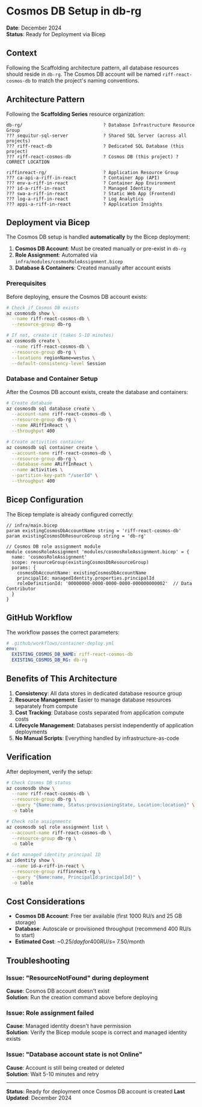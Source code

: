 # Cosmos DB Setup in db-rg

**Date**: December 2024  
**Status**: Ready for Deployment via Bicep

## Context

Following the Scaffolding architecture pattern, all database resources should reside in `db-rg`. The Cosmos DB account will be named `riff-react-cosmos-db` to match the project's naming conventions.

## Architecture Pattern

Following the **Scaffolding Series** resource organization:

```
db-rg/                              ? Database Infrastructure Resource Group
??? sequitur-sql-server             ? Shared SQL Server (across all projects)
??? riff-react-db                   ? Dedicated SQL Database (this project)
??? riff-react-cosmos-db            ? Cosmos DB (this project) ? CORRECT LOCATION

riffinreact-rg/                     ? Application Resource Group
??? ca-api-a-riff-in-react          ? Container App (API)
??? env-a-riff-in-react             ? Container App Environment
??? id-a-riff-in-react              ? Managed Identity
??? swa-a-riff-in-react             ? Static Web App (Frontend)
??? log-a-riff-in-react             ? Log Analytics
??? appi-a-riff-in-react            ? Application Insights
```

## Deployment via Bicep

The Cosmos DB setup is handled **automatically** by the Bicep deployment:

1. **Cosmos DB Account**: Must be created manually or pre-exist in `db-rg`
2. **Role Assignment**: Automated via `infra/modules/cosmosRoleAssignment.bicep`
3. **Database & Containers**: Created manually after account exists

### Prerequisites

Before deploying, ensure the Cosmos DB account exists:

```bash
# Check if Cosmos DB exists
az cosmosdb show \
  --name riff-react-cosmos-db \
  --resource-group db-rg

# If not, create it (takes 5-10 minutes)
az cosmosdb create \
  --name riff-react-cosmos-db \
  --resource-group db-rg \
  --locations regionName=westus \
  --default-consistency-level Session
```

### Database and Container Setup

After the Cosmos DB account exists, create the database and containers:

```bash
# Create database
az cosmosdb sql database create \
  --account-name riff-react-cosmos-db \
  --resource-group db-rg \
  --name ARiffInReact \
  --throughput 400

# Create activities container
az cosmosdb sql container create \
  --account-name riff-react-cosmos-db \
  --resource-group db-rg \
  --database-name ARiffInReact \
  --name activities \
  --partition-key-path "/userId" \
  --throughput 400
```

## Bicep Configuration

The Bicep template is already configured correctly:

```bicep
// infra/main.bicep
param existingCosmosDbAccountName string = 'riff-react-cosmos-db'
param existingCosmosDbResourceGroup string = 'db-rg'

// Cosmos DB role assignment module
module cosmosRoleAssignment 'modules/cosmosRoleAssignment.bicep' = {
  name: 'cosmosRoleAssignment'
  scope: resourceGroup(existingCosmosDbResourceGroup)
  params: {
    cosmosDbAccountName: existingCosmosDbAccountName
    principalId: managedIdentity.properties.principalId
    roleDefinitionId: '00000000-0000-0000-0000-000000000002'  // Data Contributor
  }
}
```

## GitHub Workflow

The workflow passes the correct parameters:

```yaml
# .github/workflows/container-deploy.yml
env:
  EXISTING_COSMOS_DB_NAME: riff-react-cosmos-db
  EXISTING_COSMOS_DB_RG: db-rg
```

## Benefits of This Architecture

1. **Consistency**: All data stores in dedicated database resource group
2. **Resource Management**: Easier to manage database resources separately from compute
3. **Cost Tracking**: Database costs separated from application compute costs
4. **Lifecycle Management**: Databases persist independently of application deployments
5. **No Manual Scripts**: Everything handled by infrastructure-as-code

## Verification

After deployment, verify the setup:

```bash
# Check Cosmos DB status
az cosmosdb show \
  --name riff-react-cosmos-db \
  --resource-group db-rg \
  --query "{Name:name, Status:provisioningState, Location:location}" \
  -o table

# Check role assignments
az cosmosdb sql role assignment list \
  --account-name riff-react-cosmos-db \
  --resource-group db-rg \
  -o table

# Get managed identity principal ID
az identity show \
  --name id-a-riff-in-react \
  --resource-group riffinreact-rg \
  --query "{Name:name, PrincipalId:principalId}" \
  -o table
```

## Cost Considerations

- **Cosmos DB Account**: Free tier available (first 1000 RU/s and 25 GB storage)
- **Database**: Autoscale or provisioned throughput (recommend 400 RU/s to start)
- **Estimated Cost**: ~$0.25/day for 400 RU/s = ~$7.50/month

## Troubleshooting

### Issue: "ResourceNotFound" during deployment
**Cause**: Cosmos DB account doesn't exist  
**Solution**: Run the creation command above before deploying

### Issue: Role assignment failed
**Cause**: Managed identity doesn't have permission  
**Solution**: Verify the Bicep module scope is correct and managed identity exists

### Issue: "Database account state is not Online"
**Cause**: Account is still being created or deleted  
**Solution**: Wait 5-10 minutes and retry

---

**Status**: Ready for deployment once Cosmos DB account is created
**Last Updated**: December 2024
